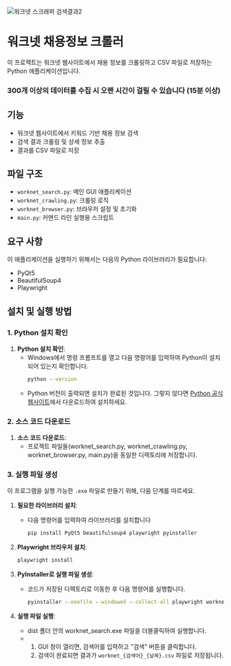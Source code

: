 
![워크넷 스크래퍼 검색결과2](https://github.com/user-attachments/assets/0908e3ee-6178-4f4e-b01e-19b84a8124c7)

# 워크넷 채용정보 크롤러

이 프로젝트는 워크넷 웹사이트에서 채용 정보를 크롤링하고 CSV 파일로 저장하는 Python 애플리케이션입니다.

### 300개 이상의 데이터를 수집 시 오랜 시간이 걸릴 수 있습니다 (15분 이상)

## 기능

- 워크넷 웹사이트에서 키워드 기반 채용 정보 검색
- 검색 결과 크롤링 및 상세 정보 추출
- 결과를 CSV 파일로 저장

## 파일 구조

- `worknet_search.py`: 메인 GUI 애플리케이션
- `worknet_crawling.py`: 크롤링 로직
- `worknet_browser.py`: 브라우저 설정 및 초기화
- `main.py`: 커맨드 라인 실행용 스크립트

## 요구 사항

이 애플리케이션을 실행하기 위해서는 다음의 Python 라이브러리가 필요합니다:

- PyQt5
- BeautifulSoup4
- Playwright


## 설치 및 실행 방법

### 1. Python 설치 확인

1. **Python 설치 확인**:
   - Windows에서 명령 프롬프트를 열고 다음 명령어를 입력하여 Python이 설치되어 있는지 확인합니다.
     ```cmd
     python --version
     ```
   - Python 버전이 출력되면 설치가 완료된 것입니다. 그렇지 않다면 [Python 공식 웹사이트](https://www.python.org/downloads/)에서 다운로드하여 설치하세요.


### 2. 소스 코드 다운로드

1. **소스 코드 다운로드**:
   - 프로젝트 파일들(worknet_search.py, worknet_crawling.py, worknet_browser.py, main.py)을 동일한 디렉토리에 저장합니다.

### 3. 실행 파일 생성

이 프로그램을 실행 가능한 `.exe` 파일로 만들기 위해, 다음 단계를 따르세요.

1. **필요한 라이브러리 설치**:
   - 다음 명령어를 입력하여 라이브러리를 설치합니다
     ```cmd
     pip install PyQt5 beautifulsoup4 playwright pyinstaller
     ```

2. **Playwright 브라우저 설치**:
     ```cmd
     playwright install
     ```
     
3. **PyInstaller로 실행 파일 생성**:
   - 코드가 저장된 디렉토리로 이동한 후 다음 명령어를 실행합니다.
     ```cmd
     pyinstaller --onefile --windowed --collect-all playwright worknet_search.py
     ```
     
5. **실행 파일 실행**:
   - dist 폴더 안의 worknet_search.exe 파일을 더블클릭하여 실행합니다.
   - 1. GUI 창이 열리면, 검색어를 입력하고 "검색" 버튼을 클릭합니다.
     2. 검색이 완료되면 결과가 `worknet_{검색어}_{날짜}.csv` 파일로 저장됩니다.
